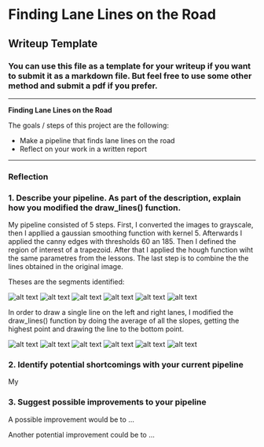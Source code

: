 # **Finding Lane Lines on the Road** 

## Writeup Template

### You can use this file as a template for your writeup if you want to submit it as a markdown file. But feel free to use some other method and submit a pdf if you prefer.

---

**Finding Lane Lines on the Road**

The goals / steps of this project are the following:
* Make a pipeline that finds lane lines on the road
* Reflect on your work in a written report


[//]: # (Image References)

[image1]: ./output_images/Segment_solidWhiteRight.jpg
[image2]: ./output_images/Segment_solidWhiteCurve.jpg
[image3]: ./output_images/Segment_solidYellowCurve2.jpg
[image4]: ./output_images/Segment_solidYellowLeft.jpg
[image5]: ./output_images/Segment_whiteCarLaneSwitch.jpg
[image6]: ./output_images/Segment_solidYellowCurve.jpg
[image7]: ./output_images/Lines_solidWhiteRight.jpg
[image8]: ./output_images/Lines_solidWhiteCurve.jpg
[image9]: ./output_images/Lines_solidYellowCurve2.jpg
[image10]: ./output_images/Lines_solidYellowLeft.jpg
[image11]: ./output_images/Lines_whiteCarLaneSwitch.jpg
[image12]: ./output_images/Lines_solidYellowCurve.jpg

---

### Reflection

### 1. Describe your pipeline. As part of the description, explain how you modified the draw_lines() function.

My pipeline consisted of 5 steps. First, I converted the images to grayscale, then I appllied a gaussian smoothing function with kernel 5. Afterwards I applied the canny edges with thresholds 60 an 185. Then I defined the region of interest of a trapezoid. 
After that I applied the hough function wiht the same parametres from the lessons. The last step is to combine the the lines obtained in the original image.

Theses are the segments identified:

![alt text][image1]
![alt text][image2]
![alt text][image3]
![alt text][image4]
![alt text][image5]
![alt text][image6]

In order to draw a single line on the left and right lanes, I modified the draw_lines() function by doing the average of all the slopes, getting the highest point and drawing the line to the bottom point.

![alt text][image7]
![alt text][image8]
![alt text][image9]
![alt text][image10]
![alt text][image11]
![alt text][image12]

### 2. Identify potential shortcomings with your current pipeline

My 


### 3. Suggest possible improvements to your pipeline

A possible improvement would be to ...

Another potential improvement could be to ...
